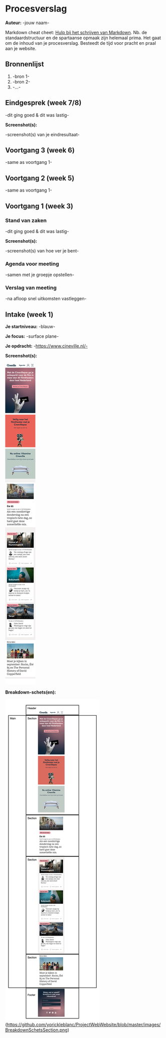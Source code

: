# Procesverslag
**Auteur:** -jouw naam-

Markdown cheat cheet: [Hulp bij het schrijven van Markdown](https://github.com/adam-p/markdown-here/wiki/Markdown-Cheatsheet). Nb. de standaardstructuur en de spartaanse opmaak zijn helemaal prima. Het gaat om de inhoud van je procesverslag. Besteedt de tijd voor pracht en praal aan je website.



## Bronnenlijst
1. -bron 1-
2. -bron 2-
3. -...-



## Eindgesprek (week 7/8)

-dit ging goed & dit was lastig-

**Screenshot(s):**

-screenshot(s) van je eindresultaat-



## Voortgang 3 (week 6)

-same as voortgang 1-



## Voortgang 2 (week 5)

-same as voortgang 1-



## Voortgang 1 (week 3)

### Stand van zaken

-dit ging goed & dit was lastig-

**Screenshot(s):**

-screenshot(s) van hoe ver je bent-

### Agenda voor meeting

-samen met je groepje opstellen-

### Verslag van meeting

-na afloop snel uitkomsten vastleggen-



## Intake (week 1)

**Je startniveau:** -blauw-

**Je focus:** -surface plane-

**Je opdracht:** -https://www.cineville.nl/-

**Screenshot(s):**

![screenshot(s) die een goed beeld geven van de website die je gaat maken](https://github.com/yorickleblanc/ProjectWebWebsite/blob/master/images/www.cineville.nl_.png)

**Breakdown-schets(en):**

![-voorlopige breakdownschets(en) van een of beide pagina's van de site die je gaat maken-](https://github.com/yorickleblanc/ProjectWebWebsite/blob/master/images/BreakdownSchetsAll.png)(https://github.com/yorickleblanc/ProjectWebWebsite/blob/master/images/BreakdownSchetsSection.png)

